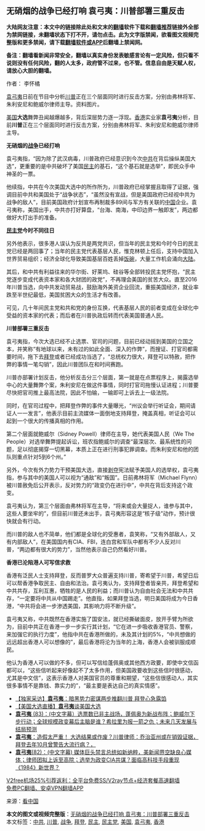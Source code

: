  <h2>无硝烟的战争已经打响 袁弓夷：川普部署三重反击</h2> <p class="notice"><b>大陆网友注意：本文中的链接除此处和文末的<a href="https://github.com/bannedbook/fanqiang" >翻墙</a>软件下载和<a href="https://github.com/killgcd/justmysocks/blob/master/README.md">翻墙推荐</a>链接外全部为禁网链接，未翻墙状态下打不开，请勿点击。此为文字版禁闻，欲看图文视频完整版和更多禁闻，请下载<a href="https://github.com/bannedbook/fanqiang">翻墙软件或APP</a>后翻墙上禁闻网。</p><p>备注：翻墙看新闻非常安全，翻墙以真实身份发表敏感言论有一定风险，但只看不说则没有任何风险，翻的人太多，政府管不过来，也不管。信息自由是天赋人权，请放心大胆的翻墙。</b></p>  <div class="entry"> <p>作者： 李怀橘</p> <p id="conimg"><a href="https://www.bannedbook.org/bnews/tag/%e8%a2%81%e5%bc%93%e5%a4%b7/" class="st_tag internal_tag" rel="tag" title="标签 袁弓夷 下的日志">袁弓夷</a>日前在节目中分析<a href="https://www.bannedbook.org/bnews/tag/%e5%b7%9d%e6%99%ae/" class="st_tag internal_tag" rel="tag" title="标签 川普 下的日志">川普</a>正在三个层面同时进行反击方案，分别由弗林将军、朱利安尼和鲍威尔律师主导。资料图片。</p> <p><a href="https://www.bannedbook.org/bnews/tag/%e7%be%8e%e5%9b%bd/" class="st_tag internal_tag" rel="tag" title="标签 美国 下的日志">美国</a><strong>大选</strong>舞弊丑闻越爆越多，背后深层势力逐一浮现。<a href="https://www.bannedbook.org/bnews/tag/%e9%a6%99%e6%b8%af/" class="st_tag internal_tag" rel="tag" title="标签 香港 下的日志">香港</a>实业家<strong>袁弓夷</strong>分析，目前<strong>川普</strong>正在三个层面同时进行反击方案，分别由弗林将军、朱利安尼和鲍威尔律师主导。</p> <p><strong>无硝烟的<a href="https://www.bannedbook.org/bnews/tag/%E6%88%98%E4%BA%89/" class="st_tag internal_tag" rel="tag" title="标签 战争 下的日志">战争</a>已经打响</strong></p> <p>袁弓夷指，“因为除了武汉病毒，川普政府已经意识到今次<a href="https://www.bannedbook.org/bnews/tag/%e4%b8%ad%e5%85%b1/" class="st_tag internal_tag" rel="tag" title="标签 中共 下的日志">中共</a>在背后操纵美国大选”，更重要的是中共破坏了美国<a href="https://www.bannedbook.org/bnews/tag/%e6%b0%91%e4%b8%bb/" class="st_tag internal_tag" rel="tag" title="标签 民主 下的日志">民主</a>的基石，“这个基石就是选举”，即民众手中神圣的一票。</p>  <p>他续指，中共在今次美国大选中的所作所为，川普政府已经掌握且取得了证据，强调目前中共和美国处于“战争状态”，“虽然没有宣战，但是美国政府已经视中共为战争的敌人”，目前美国政府计划宣布再制裁多89间与军方有关联的<span class='wp_keywordlink_affiliate'><a href="https://www.bannedbook.org/" title="中国" target="_blank">中国</a></span>企业。袁弓夷称，美国出手，中共亦打好算盘，“台海、南海，中印边界一触即发”，两边都做好大打出手的准备。</p> <p><strong><a href="https://www.bannedbook.org/bnews/tag/%e6%b0%91%e4%b8%bb%e5%85%9a/" class="st_tag internal_tag" rel="tag" title="标签 民主党 下的日志">民主党</a>今时不同往日</strong></p> <p>另外他表示，很多港人误认为反共是两党共识，但当年的民主党和今时今日的民主党已经是两回事了；当年的民主党代表基层人民，惟克林顿上任后，支持中国加入世界贸易组织；经济全球化导致美国基层百姓丢掉<span class='wp_keywordlink'><a href="https://www.bannedbook.org/forum11/topic308.html" title="禁片：饭碗是党给的吗？" target="_blank">饭碗</a></span>，大量工作机会涌向<span class='wp_keywordlink_affiliate'><a href="https://www.bannedbook.org/" title="大陆" target="_blank">大陆</a></span>。</p> <p>其后，和中共有利益往来的华尔街、好莱坞、硅谷等全部转投民主党怀抱，“民主党逐步变成代表资本家和各大财团的政党”，不再理会美国的贫苦大众。直至2016年川普当选，向中共发动贸易战，鼓励海外美资企业回流，重振美国经济，就业率跌至半世纪最低，美国贫困大众的生活才有改善。</p> <p>可见，几十年间民主党和共和党的身份互换，代表基层人民的前者变成在全球化中受益的资本家的代表；而后者在川普执政后转而代表美国普通人民。</p>  <p><strong>川普部署三重反击</strong></p> <p>袁弓夷指，今次大选已经不止选票、官司的问题，目前已经动摇到美国的立国之本，并笑称“有地球以来，未有过的如此全面、深入的作弊”，而搜证、打官司都需要时间，拖下去<a href="https://www.bannedbook.org/bnews/tag/%e6%8b%9c%e7%99%bb/" class="st_tag internal_tag" rel="tag" title="标签 拜登 下的日志">拜登</a>或者已经成功当选了，“总统权力很大，拜登可以特赦，把作弊的事情一笔勾销”，因此川普团队在和时间赛跑。</p> <p>川普亦部署计划反击，他分析反击分三个层面，第一就是在点票程序上，揭露选举中心的大量舞弊个案，朱利安尼在做这件事情，同时打官司拖慢认证进程；川普要尽快把官司推上最高法院，因此不怕输，一输即可上诉去上一级法院。</p> <p>同时，在官司过程中，把拜登作弊的事件大量曝光，“州议会举行听证会，期间请证人一一发言”，他表示目前主流媒体一面倒地支持拜登，掩盖真相，听证会可以起到一个很大的传播真相的作用。</p> <p>第二个层面就鲍威尔（Sidney Powell）律师在主导，她代表美国人民（We The People）对选举舞弊提起诉讼，班农指鲍威尔的调查“最深层次、最系统性的问题，足以彻底揭穿一切黑幕，本质上正在进行刑事犯罪调查。而朱利安尼和他的团队则重点针对5到6个州。”</p>  <p>另外，今次有外力势力干预美国大选，直接<span class='wp_keywordlink'><a href="https://www.bannedbook.org/forum2/topic21.html" title="《剥夺》 黄建民 著" target="_blank">剥夺</a></span>宪法赋予美国人的选举权，袁弓夷指，参与其中的美国人可以视为“通敌”和“叛国”。日前弗林将军（Michael Flynn）被川普赦免后公开表示，反对势力的“政变仍在进行中”，中共在背后支持这个政变。</p> <p>袁弓夷认为，第三个层面由弗林将军在主导，“将来或会大量捉人，谁参与其中，这些人要坐牢的”，但目前川普还未出手，袁弓夷形容这是“核子级”动作，预计很快就会有行动。</p> <p>而川普的敌人也不简单，他们都是全球化的受惠者，袁笑称，“又有外部敌人，又有内部敌人”，在美国国内有CIA、FBI，连白宫和军队中都有不少人反对川普，“两边都有很大的势力”，当然他表示自己仍然看好川普。</p> <p><strong>香港已沦陷港人可写信求救</strong></p> <p>香港有泛民人士支持拜登，反而普罗大众普遍支持川普，寄希望于川普，希望日后可以帮香港争取民主、自由和法治。袁弓夷认为，支持拜登者皆亲共，拜登希望和中共共存，互利互惠，牺牲的是人民的利益；而川普认为自由社会无法和中共共存，“一定要将中共从中国踢走”。他直指，如果拜登当选，明日美国将成为今日香港，“中共将会进一步渗透美国，其影响力将不断升级”。</p>  <p>袁弓夷又称，中共既然在香港实施了国安法，就已经撕破面皮，放开手臂为所欲为，目前中共正在香港一步一步实行其计划，“它在进一步吸收香港官员、警察，来加强它的执行力度”，他指中共在香港所做的，未及其计划的5%，“中共想做的远远超出香港人可以想像的”，最后香港将沦为当年的上海，香港人会被驯服成顺民。</p> <p>他认为香港人可以做的不多，但可以写信给蓬佩奥或其他西方政要，即使中文信函都可以，“这些信听起来好像起不了太多作用，但美国政要收到这些信时很感动，尤其是中文信”，这表示香港人对美国官员的尊重和期望，“这些信很感动人，其实很多事情不是靠钱、靠实力的”，“最主要是表达自己的真实情感”。</p> <ul class='op-related-articles' title='相关阅读'> <li><a href='https://www.bannedbook.org/bnews/comments/20201125/1436841.html' target='_blank'>【独家采访】<b>袁弓夷</b>：暗黑势力密谋两步推翻川普 拜登心急露馅</a></li> <li><a href='https://www.bannedbook.org/bnews/bannedvideo/20201124/1436053.html' target='_blank'>【美国大选直播】<b>袁弓夷</b>谈美国大选</a></li> <li><a href='https://www.bannedbook.org/bnews/bannedvideo/20201123/1435335.html' target='_blank'><b>袁弓夷</b> (83)：(中文字幕）选票数已非主战场，蓬佩奥为新战布阵；鲍威尔下步行动；全球规模政变幕后主脑是谁？希拉里为报一箭之仇；未来几天发展与结局预测</a></li> <li><a href='https://www.bannedbook.org/bnews/bannedvideo/20201121/1434824.html' target='_blank'><b>袁弓夷</b>：造假太严重！ 大选结果或作废？川普律师：乔治亚州或在销毁证据，拜登去年10月曾警告大流行病？，</a></li> <li><a href='https://www.bannedbook.org/bnews/bannedvideo/20201119/1433717.html' target='_blank'><b>袁弓夷</b>(82)：(中文字幕) 媒体巨头禁言总统如新纳粹，美新闻界空缺良心媒体；律师团拟上诉至高院；选举为政变CIA共谋？面临高科技手段重现《1984》新世界？</a></li> </ul> <p class="texttj"> <a href="https://github.com/bannedbook/fanqiang/wiki/V2ray%E6%9C%BA%E5%9C%BA" target="_blank">V2free机场25%引荐返利：全平台免费SS/V2ray节点+经济套餐高速翻墙</a><br/> <a href="https://github.com/bannedbook/fanqiang/wiki/%E7%A6%81%E9%97%BB%E7%BD%91%E5%AE%89%E5%8D%93%E7%BF%BB%E5%A2%99%E6%96%B0%E9%97%BBAPP" target="_blank">免费PC翻墙、安卓VPN翻墙APP</a></p><p> 来源：<span class='wp_keywordlink_affiliate'><a href="https://www.secretchina.com/" title="看中国" target="_blank">看中国</a></span> </p><a name='sharetosocial'></a>       <div><b>本文的图文或视频完整版</b>：<a href='https://www.bannedbook.org/bnews/cbnews/20201203/1441285.html'>无硝烟的战争已经打响 袁弓夷：川普部署三重反击</a></div>  </div><!--END ENTRY--> <div class="postfooter"> <div>本文标签：<a href="https://www.bannedbook.org/bnews/tag/%e4%b8%ad%e5%85%b1/" rel="tag">中共</a>, <a href="https://www.bannedbook.org/bnews/tag/%e5%b7%9d%e6%99%ae/" rel="tag">川普</a>, <a href="https://www.bannedbook.org/bnews/tag/%E6%88%98%E4%BA%89/" rel="tag">战争</a>, <a href="https://www.bannedbook.org/bnews/tag/%e6%8b%9c%e7%99%bb/" rel="tag">拜登</a>, <a href="https://www.bannedbook.org/bnews/tag/%e6%b0%91%e4%b8%bb/" rel="tag">民主</a>, <a href="https://www.bannedbook.org/bnews/tag/%e6%b0%91%e4%b8%bb%e5%85%9a/" rel="tag">民主党</a>, <a href="https://www.bannedbook.org/bnews/tag/%e7%be%8e%e5%9b%bd/" rel="tag">美国</a>, <a href="https://www.bannedbook.org/bnews/tag/%e8%a2%81%e5%bc%93%e5%a4%b7/" rel="tag">袁弓夷</a>, <a href="https://www.bannedbook.org/bnews/tag/%e9%a6%99%e6%b8%af/" rel="tag">香港</a></div>  </div><!--END POSTFOOTER--> 